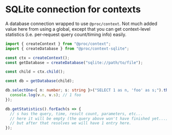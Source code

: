 # SQLite connection for contexts

A database connection wrapped to use `@proc/context`.
Not much added value here from using a global, except that you can get
context-level statistics (i.e. per-request query count/timing info) easily.

```typescript
import { createContext } from "@proc/context";
import { createDatabase } from "@proc/context-sqlite";

const ctx = createContext();
const getDatabase = createDatabase("sqlite://path/to/file");

const child = ctx.child();

const db = getDatabase(child);

db.selectOne<{ n: number; s: string }>("SELECT 1 as n, 'foo' as s;").then(v => {
  console.log(v.n, v.s); // 1 foo
});

db.getStatistics().forEach(s => {
  // s has the query, time, result count, parameters, etc...
  // here it will be empty (the query above won't have finished yet...)
  // but after that resolves we will have 1 entry here.
});
```
